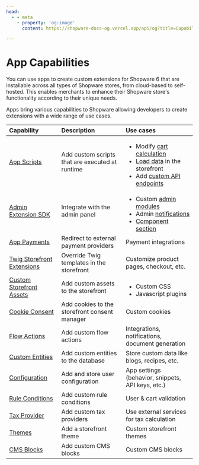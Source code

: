 ```yaml
---
head:
  - - meta
    - property: 'og:image'
      content: https://shopware-docs-og.vercel.app/api/og?title=Capabilities

---
```


# App Capabilities

You can use apps to create custom extensions for Shopware 6 that are installable across all types of Shopware stores, from cloud-based to self-hosted. This enables merchants to enhance their Shopware store's functionality according to their unique needs.

Apps bring various capabilities to Shopware allowing developers to create extensions with a wide range of use cases.

| Capability | Description | Use cases |
| :--- | :--- | :--- |
| [App Scripts](/docs/guides/plugins/apps/app-scripts/index.md) | Add custom scripts that are executed at runtime | <ul style="margin-bottom: 0;"><li>Modify <a href="/docs/guides/plugins/apps/app-scripts/cart-manipulation">cart calculation</a></li><li><a href="/docs/guides/plugins/apps/app-scripts/data-loading">Load data</a> in the storefront</li><li>Add <a href="/docs/guides/plugins/apps/app-scripts/custom-endpoints">custom API endpoints</a></li></ul> |
| [Admin Extension SDK](https://shopware.github.io/admin-extension-sdk/) | Integrate with the admin panel | <ul style="margin-bottom: 0;"><li>Custom <a href="https://shopware.github.io/admin-extension-sdk/docs/guide/api-reference/ui/mainModule">admin modules</a></li><li>Admin <a href="/docs/guides/plugins/apps/starter/starter-admin-extension">notifications</a></li><li><a href="https://shopware.github.io/admin-extension-sdk/docs/guide/api-reference/ui/component-section">Component section</a></li></ul> |
| [App Payments](/docs/guides/plugins/apps/payment.md) | Redirect to external payment providers | Payment integrations |
| [Twig Storefront Extensions](/docs/guides/plugins/apps/storefront/) | Override Twig templates in the storefront | Customize product pages, checkout, etc. |
| [Custom Storefront Assets](/docs/guides/plugins/apps/storefront/#custom-assets-in-apps) | Add custom assets to the storefront | <ul style="margin-bottom: 0;"><li>Custom CSS</li><li>Javascript plugins</li></ul> |
| [Cookie Consent](/docs/guides/plugins/apps/storefront/cookies-with-apps.md) | Add cookies to the storefront consent manager | Custom cookies |
| [Flow Actions](/docs/guides/plugins/apps/flow-builder/add-custom-flow-actions-from-app-system.md) | Add custom flow actions | Integrations, notifications, document generation |
| [Custom Entities](/docs/guides/plugins/apps/custom-data/custom-entities.md) | Add custom entities to the database | Store custom data like blogs, recipes, etc. |
| [Configuration](/docs/guides/plugins/apps/configuration.md) | Add and store user configuration | App settings (behavior, snippets, API keys, etc.) |
| [Rule Conditions](/docs/guides/plugins/apps/rule-builder/add-custom-rule-conditions.md) | Add custom rule conditions | User & cart validation |
| [Tax Provider](/docs/guides/plugins/apps/tax-provider.md) | Add custom tax providers | Use external services for tax calculation |
| [Themes](/docs/guides/plugins/apps/storefront/apps-as-themes.md) | Add a storefront theme | Custom storefront themes |
| [CMS Blocks](/docs/guides/plugins/apps/content/cms/add-custom-cms-blocks.md) | Add custom CMS blocks | Custom CMS blocks |
